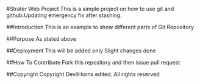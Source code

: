 #Strater Web Project
This is a simple project on how to use git and github.Updating emergency fix after stashing.

##Introduction
This is an example to show different parts of Git Repository

##Purpose
As stated above

##Deployment
This will be added only
Slight changes done

##How To Contribute 
Fork this repository and then issue pull request

##Copyright
Copyright DevilHorns edited. All rights reserved